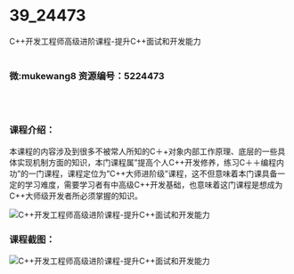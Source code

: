 # 39_24473
C++开发工程师高级进阶课程-提升C++面试和开发能力
<br/></br>
<h3>微:mukewang8 资源编号：5224473</h3>
<br/></br>
<h3>课程介绍：</h3>
<p>本课程的内容涉及到很多不被常人所知的<a title="查看与 C 相关的文章" target="_blank">C</a>＋+对象内部工作原理、底层的一些具体实现机制方面的知识，本门课程属”提高个人C++开发修养，练习C＋＋编程内功”的一门课程，课程定位为”C++大师进阶级”课程，这不但意味着本门课具备一定的学习难度，需要学习者有中高级C++开发基础，也意味着这门课程是想成为C++大师级开发者所必须掌握的知识。</p>
<p><img src="https://www.ko996.com/wp-content/uploads/img/2022/05/1-124.png" alt="C++开发工程师高级进阶课程-提升C++面试和开发能力"></p>
<div class="info-desc">
<h3>课程截图：</h3>
<p><img src="https://www.ko996.com/wp-content/uploads/img/2022/05/2-114.png" alt="C++开发工程师高级进阶课程-提升C++面试和开发能力"></p>


			
</div>
